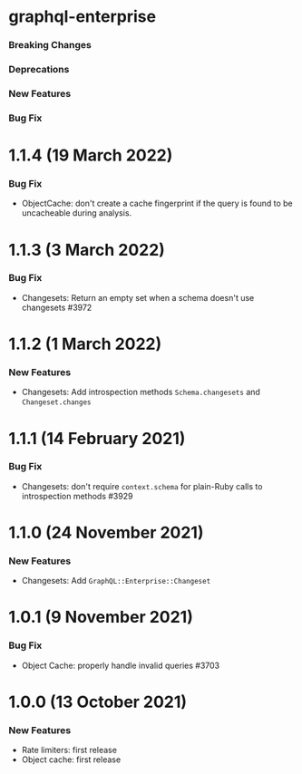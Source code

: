 # graphql-enterprise

### Breaking Changes

### Deprecations

### New Features

### Bug Fix

# 1.1.4 (19 March 2022)

### Bug Fix

- ObjectCache: don't create a cache fingerprint if the query is found to be uncacheable during analysis.

# 1.1.3 (3 March 2022)

### Bug Fix

- Changesets: Return an empty set when a schema doesn't use changesets #3972

# 1.1.2 (1 March 2022)

### New Features

- Changesets: Add introspection methods `Schema.changesets` and `Changeset.changes`

# 1.1.1 (14 February 2021)

### Bug Fix

- Changesets: don't require `context.schema` for plain-Ruby calls to introspection methods #3929

# 1.1.0 (24 November 2021)

### New Features

- Changesets: Add `GraphQL::Enterprise::Changeset`

# 1.0.1 (9 November 2021)

### Bug Fix

- Object Cache: properly handle invalid queries #3703

# 1.0.0 (13 October 2021)

### New Features

- Rate limiters: first release
- Object cache: first release
